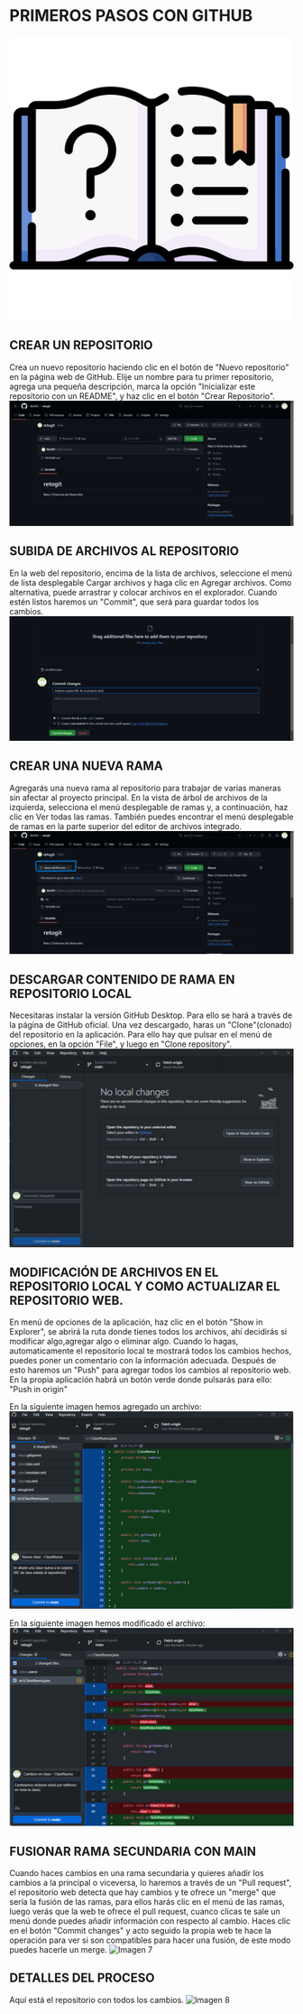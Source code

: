 # PRIMEROS PASOS CON GITHUB
![Imagen de Portada](CarpetaGit/0.Edicion.png)
## CREAR UN REPOSITORIO
Crea un nuevo repositorio haciendo clic en el botón de "Nuevo repositorio" en la página web de GitHub.
Elije un nombre para tu primer repositorio, agrega una pequeña descripción, marca la opción "Inicializar este repositorio con un README", y haz clic en el botón "Crear Repositorio".
![Imagen 1](CarpetaGit/1.Crear_repositorio.png)
## SUBIDA DE ARCHIVOS AL REPOSITORIO
En la web del repositorio, encima de la lista de archivos, seleccione el menú de lista desplegable Cargar archivos y haga clic en Agregar archivos. Como alternativa, puede arrastrar y colocar archivos en el explorador. Cuando estén listos haremos un "Commit", que será para guardar todos los cambios.
![Imagen 2](CarpetaGit/2.Subida_de_archivos.png)
## CREAR UNA NUEVA RAMA
Agregarás una nueva rama al repositorio para trabajar de varias maneras sin afectar al proyecto principal.
En la vista de árbol de archivos de la izquierda, selecciona el menú desplegable de ramas y, a continuación, haz clic en Ver todas las ramas. También puedes encontrar el menú desplegable de ramas en la parte superior del editor de archivos integrado.
![Imagen 3](CarpetaGit/3.Nueva_rama.png)
## DESCARGAR CONTENIDO DE RAMA EN REPOSITORIO LOCAL
Necesitaras instalar la versión GitHub Desktop. Para ello se hará a través de la página de GitHub oficial.
Una vez descargado, haras un "Clone"(clonado) del repositorio en la aplicación. Para ello hay que pulsar en el menú de opciones, en la opción "File", y luego en "Clone repository".
![Imagen 4](CarpetaGit/4.Clonado_en_local.png)
## MODIFICACIÓN DE ARCHIVOS EN EL REPOSITORIO LOCAL Y COMO ACTUALIZAR EL REPOSITORIO WEB.
En menú de opciones de la aplicación, haz clic en el botón "Show in Explorer", se abrirá la ruta donde tienes todos los archivos, ahí decidirás si modificar algo,agregar algo o eliminar algo.
Cuando lo hagas, automaticamente el repositorio local te mostrará todos los cambios hechos, puedes poner un comentario con la información adecuada. Después de esto haremos un "Push" para agregar todos los cambios al repositorio web.
En la propia aplicación habrá un botón verde donde pulsarás para ello: "Push in origin"

En la siguiente imagen hemos agregado un archivo:
![Imagen 5](CarpetaGit/5.Info_sobre_cambios.png)

En la siguiente imagen hemos modificado el archivo:
![Imagen 6](CarpetaGit/6.Info_sobre_cambios.png)

## FUSIONAR RAMA SECUNDARIA CON MAIN
Cuando haces cambios en una rama secundaria y quieres añadir los cambios a la principal o viceversa, lo haremos a través de un "Pull request", el repositorio web detecta que hay cambios y te ofrece un "merge" que sería la fusión de las ramas, para ellos harás clic en el menú de las ramas, luego verás que la web te ofrece el pull request, cuanco clicas te sale un menú donde puedes añadir información con respecto al cambio. Haces clic en el botón "Commit changes" y acto seguido la propia web te hace la operación para ver si son compatibles para hacer una fusión, de este modo puedes hacerle un merge.
![Imagen 7](CarpetaGit/7.Fusión_de_ambas_ramas.png)

## DETALLES DEL PROCESO
Aquí está el repositorio con todos los cambios.
![Imagen 8](CarpetaGit/8.Detallesdelproceso)


